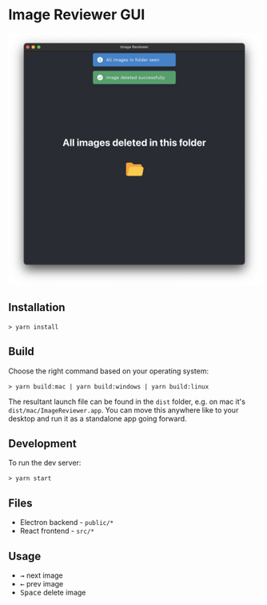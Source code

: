 # Image Reviewer GUI

![screenshot](screenshot.png)

## Installation

```
> yarn install
```

## Build

Choose the right command based on your operating system:

```
> yarn build:mac | yarn build:windows | yarn build:linux
```

The resultant launch file can be found in the `dist` folder, e.g. on mac it's `dist/mac/ImageReviewer.app`. You can move this anywhere like to your desktop and run it as a standalone app going forward.

## Development

To run the dev server:

```
> yarn start
```

## Files

- Electron backend - `public/*`
- React frontend - `src/*`

## Usage

- <kbd>→</kbd> next image
- <kbd>←</kbd> prev image
- <kbd>Space</kbd> delete image
